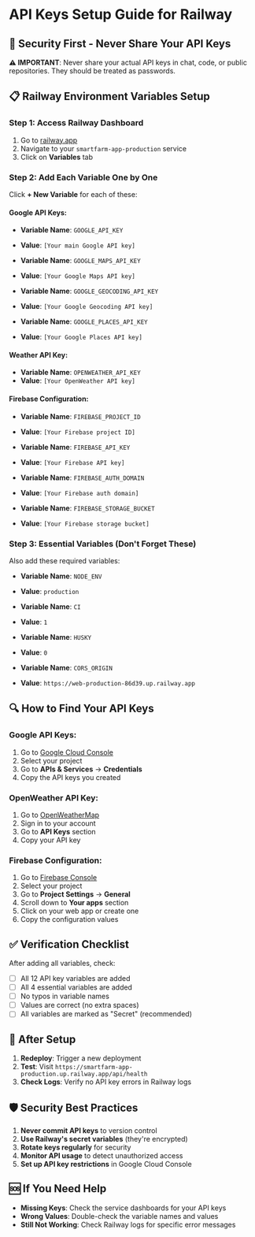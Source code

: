# API Keys Setup Guide for Railway

## 🔐 **Security First - Never Share Your API Keys**

**⚠️ IMPORTANT**: Never share your actual API keys in chat, code, or public repositories. They should be treated as passwords.

## 📋 **Railway Environment Variables Setup**

### **Step 1: Access Railway Dashboard**
1. Go to [railway.app](https://railway.app)
2. Navigate to your `smartfarm-app-production` service
3. Click on **Variables** tab

### **Step 2: Add Each Variable One by One**

Click **+ New Variable** for each of these:

#### **Google API Keys:**
- **Variable Name**: `GOOGLE_API_KEY`
- **Value**: `[Your main Google API key]`

- **Variable Name**: `GOOGLE_MAPS_API_KEY` 
- **Value**: `[Your Google Maps API key]`

- **Variable Name**: `GOOGLE_GEOCODING_API_KEY`
- **Value**: `[Your Google Geocoding API key]`

- **Variable Name**: `GOOGLE_PLACES_API_KEY`
- **Value**: `[Your Google Places API key]`

#### **Weather API Key:**
- **Variable Name**: `OPENWEATHER_API_KEY`
- **Value**: `[Your OpenWeather API key]`

#### **Firebase Configuration:**
- **Variable Name**: `FIREBASE_PROJECT_ID`
- **Value**: `[Your Firebase project ID]`

- **Variable Name**: `FIREBASE_API_KEY`
- **Value**: `[Your Firebase API key]`

- **Variable Name**: `FIREBASE_AUTH_DOMAIN`
- **Value**: `[Your Firebase auth domain]`

- **Variable Name**: `FIREBASE_STORAGE_BUCKET`
- **Value**: `[Your Firebase storage bucket]`

### **Step 3: Essential Variables (Don't Forget These)**

Also add these required variables:

- **Variable Name**: `NODE_ENV`
- **Value**: `production`

- **Variable Name**: `CI`
- **Value**: `1`

- **Variable Name**: `HUSKY`
- **Value**: `0`

- **Variable Name**: `CORS_ORIGIN`
- **Value**: `https://web-production-86d39.up.railway.app`

## 🔍 **How to Find Your API Keys**

### **Google API Keys:**
1. Go to [Google Cloud Console](https://console.cloud.google.com/)
2. Select your project
3. Go to **APIs & Services** → **Credentials**
4. Copy the API keys you created

### **OpenWeather API Key:**
1. Go to [OpenWeatherMap](https://openweathermap.org/api)
2. Sign in to your account
3. Go to **API Keys** section
4. Copy your API key

### **Firebase Configuration:**
1. Go to [Firebase Console](https://console.firebase.google.com/)
2. Select your project
3. Go to **Project Settings** → **General**
4. Scroll down to **Your apps** section
5. Click on your web app or create one
6. Copy the configuration values

## ✅ **Verification Checklist**

After adding all variables, check:

- [ ] All 12 API key variables are added
- [ ] All 4 essential variables are added
- [ ] No typos in variable names
- [ ] Values are correct (no extra spaces)
- [ ] All variables are marked as "Secret" (recommended)

## 🚀 **After Setup**

1. **Redeploy**: Trigger a new deployment
2. **Test**: Visit `https://smartfarm-app-production.up.railway.app/api/health`
3. **Check Logs**: Verify no API key errors in Railway logs

## 🛡️ **Security Best Practices**

1. **Never commit API keys** to version control
2. **Use Railway's secret variables** (they're encrypted)
3. **Rotate keys regularly** for security
4. **Monitor API usage** to detect unauthorized access
5. **Set up API key restrictions** in Google Cloud Console

## 🆘 **If You Need Help**

- **Missing Keys**: Check the service dashboards for your API keys
- **Wrong Values**: Double-check the variable names and values
- **Still Not Working**: Check Railway logs for specific error messages